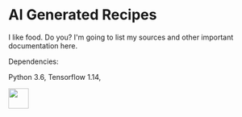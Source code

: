 # AI Generated Recipes

I like food. Do you?
I'm going to list my sources and other important documentation here.

Dependencies:

Python 3.6, 
Tensorflow 1.14,



<img src="https://media.giphy.com/media/vFKqnCdLPNOKc/giphy.gif" width="40" height="40" />
